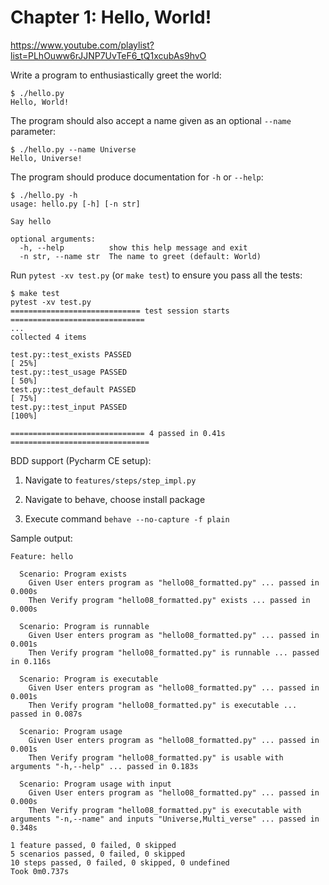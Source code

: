 # Chapter 1: Hello, World!

https://www.youtube.com/playlist?list=PLhOuww6rJJNP7UvTeF6_tQ1xcubAs9hvO

Write a program to enthusiastically greet the world:

```
$ ./hello.py
Hello, World!
```

The program should also accept a name given as an optional `--name` parameter:

```
$ ./hello.py --name Universe
Hello, Universe!
```

The program should produce documentation for `-h` or `--help`:

```
$ ./hello.py -h
usage: hello.py [-h] [-n str]

Say hello

optional arguments:
  -h, --help          show this help message and exit
  -n str, --name str  The name to greet (default: World)
```

Run `pytest -xv test.py` (or `make test`) to ensure you pass all the tests:

```
$ make test
pytest -xv test.py
============================= test session starts ==============================
...
collected 4 items

test.py::test_exists PASSED                                              [ 25%]
test.py::test_usage PASSED                                               [ 50%]
test.py::test_default PASSED                                             [ 75%]
test.py::test_input PASSED                                               [100%]

============================== 4 passed in 0.41s ===============================
```

BDD support (Pycharm CE setup):
1. Navigate to ```features/steps/step_impl.py```

2. Navigate to behave, choose install package

3. Execute command ```behave --no-capture -f plain```

Sample output:

```
Feature: hello

  Scenario: Program exists
    Given User enters program as "hello08_formatted.py" ... passed in 0.000s
    Then Verify program "hello08_formatted.py" exists ... passed in 0.000s

  Scenario: Program is runnable
    Given User enters program as "hello08_formatted.py" ... passed in 0.001s
    Then Verify program "hello08_formatted.py" is runnable ... passed in 0.116s

  Scenario: Program is executable
    Given User enters program as "hello08_formatted.py" ... passed in 0.001s
    Then Verify program "hello08_formatted.py" is executable ... passed in 0.087s

  Scenario: Program usage
    Given User enters program as "hello08_formatted.py" ... passed in 0.001s
    Then Verify program "hello08_formatted.py" is usable with arguments "-h,--help" ... passed in 0.183s

  Scenario: Program usage with input
    Given User enters program as "hello08_formatted.py" ... passed in 0.000s
    Then Verify program "hello08_formatted.py" is executable with arguments "-n,--name" and inputs "Universe,Multi_verse" ... passed in 0.348s

1 feature passed, 0 failed, 0 skipped
5 scenarios passed, 0 failed, 0 skipped
10 steps passed, 0 failed, 0 skipped, 0 undefined
Took 0m0.737s
```

